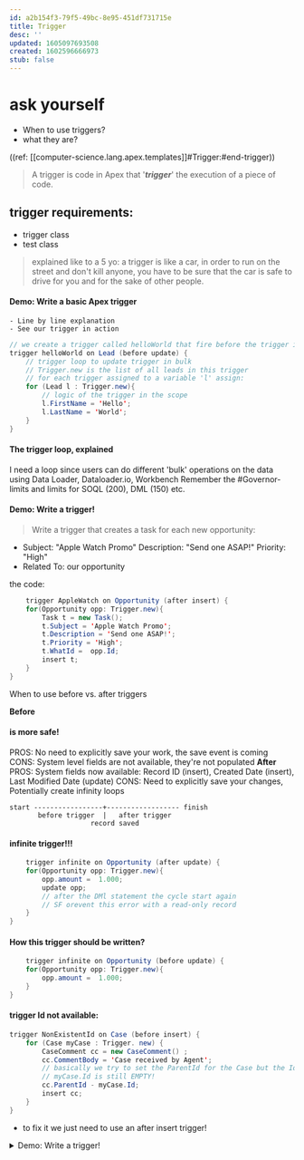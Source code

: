 ```yaml
---
id: a2b154f3-79f5-49bc-8e95-451df731715e
title: Trigger
desc: ''
updated: 1605097693508
created: 1602596666973
stub: false
---
```


# ask yourself
- When to use triggers?
- what they are?

((ref: [[computer-science.lang.apex.templates]]#Trigger:#end-trigger))

> A trigger is code in Apex that '_**trigger**_' the execution of a piece of code.

## trigger requirements:
- trigger class
- test class

> explained like to a 5 yo: a trigger is like a car, in order to run on the street and don't kill anyone, you have to be sure that the car is safe to drive for you and for the sake of other people.

#### Demo: Write a basic Apex trigger
    - Line by line explanation
    - See our trigger in action
```java
// we create a trigger called helloWorld that fire before the trigger is updated
trigger helloWorld on Lead (before update) {
    // trigger loop to update trigger in bulk
    // Trigger.new is the list of all leads in this trigger
    // for each trigger assigned to a variable 'l' assign:
    for (Lead l : Trigger.new){
        // logic of the trigger in the scope
        l.FirstName = 'Hello';
        l.LastName = 'World';
    }
}
``` 
#### The trigger loop, explained
I need a loop since users can do different 'bulk' operations on the data using Data Loader, Dataloader.io, Workbench
Remember the #Governor-limits and limits for SOQL (200), DML (150) etc.

#### Demo: Write a trigger!
> Write a trigger that creates a task for each new opportunity: 
- Subject: "Apple Watch Promo"
Description: "Send one ASAP!"
Priority: "High"
- Related To: our opportunity

the code:
```java
    trigger AppleWatch on Opportunity (after insert) {
    for(Opportunity opp: Trigger.new){
        Task t = new Task();
        t.Subject = 'Apple Watch Promo';
        t.Description = 'Send one ASAP!';
        t.Priority = 'High';
        t.WhatId =  opp.Id;
        insert t;
    }
}
```

When to use before vs. after triggers

**Before**
#### is more safe!
PROS: No need to explicitly save your work, the save event is coming
CONS: System level fields are not available, they're not populated 
**After**
PROS: System fields now available:
Record ID (insert), Created Date (insert), Last Modified Date (update)
CONS: Need to explicitly save your changes, Potentially create infinity loops

```
start -----------------+------------------ finish
       before trigger  |   after trigger
                    record saved
```

#### infinite trigger!!!
```java
    trigger infinite on Opportunity (after update) {
    for(Opportunity opp: Trigger.new){
        opp.amount =  1.000;
        update opp;
        // after the DMl statement the cycle start again
        // SF orevent this error with a read-only record
    }
}
```

#### How this trigger should be written?
```java
    trigger infinite on Opportunity (before update) {
    for(Opportunity opp: Trigger.new){
        opp.amount =  1.000;
    }
}
```
#### trigger Id not available:

```java
trigger NonExistentId on Case (before insert) { 
    for (Case myCase : Trigger. new) { 
        CaseComment cc = new CaseComment() ;
        cc.CommentBody = 'Case received by Agent';
        // basically we try to set the ParentId for the Case but the Id is assign to a value that doesn't exist yet since we still have to insert the cc
        // myCase.Id is still EMPTY!
        cc.ParentId - myCase.Id;
        insert cc;
    }
}
```
- to fix it we just need to use an after insert trigger!


<details><summary>
Demo: Write a trigger!
</summary>

exercise:
Write a trigger that does the following when an Account is created: Create a new case
Assign the owner to your new intern
Subject: Dedupe this account
Associate with the account

```java
trigger testNewCase on Account(after insert) { 
        for (Account acct: Trigger.new) {
             // Create an object (optional)
             Case c = new Case();
             // Update record
             c.Subject = 'Dedupe this account';
            // Set the owner of the case to a specific person/user
             c.OwnerId = '0034K0000021eQ5QAI';
             c.Status = 'New';
             // associate a Case to Account
             c.AccountId = acct.Id;
             // Explicit save (optional)
            insert c;
        }
```
</details>

